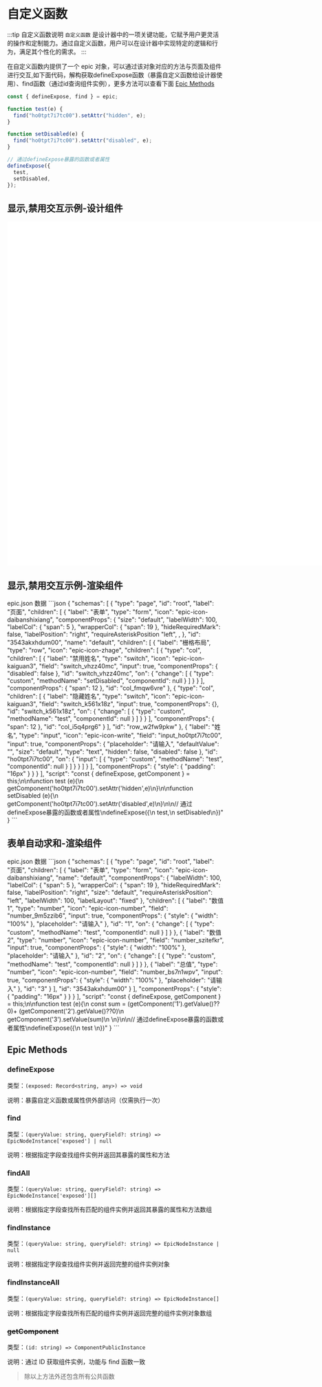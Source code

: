 # 自定义函数

:::tip 自定义函数说明
`自定义函数` 是设计器中的一项关键功能，它赋予用户更灵活的操作和定制能力。通过自定义函数，用户可以在设计器中实现特定的逻辑和行为，满足其个性化的需求。
:::

在自定义函数内提供了一个 epic 对象，可以通过该对象对应的方法与页面及组件进行交互,如下面代码，解构获取defineExpose函数（暴露自定义函数给设计器使用）、find函数（通过id查询组件实例），更多方法可以查看下面 [Epic Methods](#epic-methods)

```js
const { defineExpose, find } = epic;

function test(e) {
  find("ho0tpt7i7tc00").setAttr("hidden", e);
}

function setDisabled(e) {
  find("ho0tpt7i7tc00").setAttr("disabled", e);
}

// 通过defineExpose暴露的函数或者属性
defineExpose({
  test,
  setDisabled,
});
```

## 显示,禁用交互示例-设计组件

<div class="epic-designer-container">
	<EDesigner ref="edRef"  @save="handleSubmit"  />
</div>

## 显示,禁用交互示例-渲染组件

<EBuilder :pageSchema="pageSchema" />
epic.json 数据
```json
{
  "schemas": [
    {
      "type": "page",
      "id": "root",
      "label": "页面",
      "children": [
        {
          "label": "表单",
          "type": "form",
          "icon": "epic-icon-daibanshixiang",
          "componentProps": {
            "size": "default",
            "labelWidth": 100,
            "labelCol": {
              "span": 5
            },
            "wrapperCol": {
              "span": 19
            },
            "hideRequiredMark": false,
            "labelPosition": "right",
            "requireAsteriskPosition "left",
            ,
          },
          "id": "3543akxhdum00",
          "name": "default",
          "children": [
            {
              "label": "栅格布局",
              "type": "row",
              "icon": "epic-icon-zhage",
              "children": [
                {
                  "type": "col",
                  "children": [
                    {
                      "label": "禁用姓名",
                      "type": "switch",
                      "icon": "epic-icon-kaiguan3",
                      "field": "switch_vhzz40mc",
                      "input": true,
                      "componentProps": {
                        "disabled": false
                      },
                      "id": "switch_vhzz40mc",
                      "on": {
                        "change": [
                          {
                            "type": "custom",
                            "methodName": "setDisabled",
                            "componentId": null
                          }
                        ]
                      }
                    }
                  ],
                  "componentProps": {
                    "span": 12
                  },
                  "id": "col_fmqw6vre"
                },
                {
                  "type": "col",
                  "children": [
                    {
                      "label": "隐藏姓名",
                      "type": "switch",
                      "icon": "epic-icon-kaiguan3",
                      "field": "switch_k561x18z",
                      "input": true,
                      "componentProps": {},
                      "id": "switch_k561x18z",
                      "on": {
                        "change": [
                          {
                            "type": "custom",
                            "methodName": "test",
                            "componentId": null
                          }
                        ]
                      }
                    }
                  ],
                  "componentProps": {
                    "span": 12
                  },
                  "id": "col_i5q4prg6"
                }
              ],
              "id": "row_w2fw9pkw"
            },
            {
              "label": "姓名",
              "type": "input",
              "icon": "epic-icon-write",
              "field": "input_ho0tpt7i7tc00",
              "input": true,
              "componentProps": {
                "placeholder": "请输入",
                "defaultValue": "",
                "size": "default",
                "type": "text",
                "hidden": false,
                "disabled": false
              },
              "id": "ho0tpt7i7tc00",
              "on": {
                "input": [
                  {
                    "type": "custom",
                    "methodName": "test",
                    "componentId": null
                  }
                ]
              }
            }
          ]
        }
      ],
      "componentProps": {
        "style": {
          "padding": "16px"
        }
      }
    }
  ],
  "script": "const { defineExpose, getComponent } = this;\n\nfunction test (e){\n    getComponent('ho0tpt7i7tc00').setAttr('hidden',e)\n}\n\nfunction setDisabled (e){\n    getComponent('ho0tpt7i7tc00').setAttr('disabled',e)\n}\n\n// 通过defineExpose暴露的函数或者属性\ndefineExpose({\n test,\n setDisabled\n})"
}
```

## 表单自动求和-渲染组件

<EBuilder :pageSchema="pageSchema2" />
epic.json 数据
```json
{
  "schemas": [
    {
      "type": "page",
      "id": "root",
      "label": "页面",
      "children": [
        {
          "label": "表单",
          "type": "form",
          "icon": "epic-icon-daibanshixiang",
          "name": "default",
          "componentProps": {
            "labelWidth": 100,
            "labelCol": {
              "span": 5
            },
            "wrapperCol": {
              "span": 19
            },
            "hideRequiredMark": false,
            "labelPosition": "right",
            "size": "default",
            "requireAsteriskPosition": "left",
            "labelWidth": 100,
            "labelLayout": "fixed"
          },
          "children": [
            {
              "label": "数值1",
              "type": "number",
              "icon": "epic-icon-number",
              "field": "number_9m5zzib6",
              "input": true,
              "componentProps": {
                "style": {
                  "width": "100%"
                },
                "placeholder": "请输入"
              },
              "id": "1",
              "on": {
                "change": [
                  {
                    "type": "custom",
                    "methodName": "test",
                    "componentId": null
                  }
                ]
              }
            },
            {
              "label": "数值2",
              "type": "number",
              "icon": "epic-icon-number",
              "field": "number_szitefkr",
              "input": true,
              "componentProps": {
                "style": {
                  "width": "100%"
                },
                "placeholder": "请输入"
              },
              "id": "2",
              "on": {
                "change": [
                  {
                    "type": "custom",
                    "methodName": "test",
                    "componentId": null
                  }
                ]
              }
            },
            {
              "label": "总值",
              "type": "number",
              "icon": "epic-icon-number",
              "field": "number_bs7n1wpv",
              "input": true,
              "componentProps": {
                "style": {
                  "width": "100%"
                },
                "placeholder": "请输入"
              },
              "id": "3"
            }
          ],
          "id": "3543akxhdum00"
        }
      ],
      "componentProps": {
        "style": {
          "padding": "16px"
        }
      }
    }
  ],
  "script": "const { defineExpose, getComponent } = this;\n\nfunction test (e){\n    const sum = (getComponent('1').getValue()??0)+ (getComponent('2').getValue()??0)\n    getComponent('3').setValue(sum)\n    \n}\n\n// 通过defineExpose暴露的函数或者属性\ndefineExpose({\n test \n})"
}
```
<ConfigProvider :theme="{ algorithm: isDark ? theme.darkAlgorithm : theme.defaultAlgorithm }">
</ConfigProvider>

<script setup>
import "epic-designer/dist/style.css";
import { EDesigner,EBuilder,pluginManager } from "epic-designer";
import { ref, onMounted } from 'vue';
import { setupAntd } from "epic-designer/dist/ui/antd";
import { ConfigProvider, theme } from 'ant-design-vue'
import { useTheme } from '@epic-designer/hooks'
const { isDark } = useTheme()
setupAntd(pluginManager);

const edRef = ref(null)
const pageSchema = {
  "schemas": [
    {
      "type": "page",
      "id": "root",
      "label": "页面",
      "children": [
        {
          "label": "表单",
          "type": "form",
          "icon": "epic-icon-daibanshixiang",
          "componentProps": {
            "size": "default",
            "labelWidth": 100,
            "labelCol": {
              "span": 5
            },
            "wrapperCol": {
              "span": 19
            },
            "hideRequiredMark": false,
            "labelPosition": "right",
            "requireAsteriskPosition": "left",
            "labelWidth": 100,
            "labelLayout": "fixed"
          },
          "id": "3543akxhdum00",
          "name": "default",
          "children": [
            {
              "label": "栅格布局",
              "type": "row",
              "icon": "epic-icon-zhage",
              "children": [
                {
                  "type": "col",
                  "children": [
                    {
                      "label": "禁用姓名",
                      "type": "switch",
                      "icon": "epic-icon-kaiguan3",
                      "field": "switch_vhzz40mc",
                      "input": true,
                      "componentProps": {
                        "disabled": false
                      },
                      "id": "switch_vhzz40mc",
                      "on": {
                        "change": [
                          {
                            "type": "custom",
                            "methodName": "setDisabled",
                            "componentId": null
                          }
                        ]
                      }
                    }
                  ],
                  "componentProps": {
                    "span": 12
                  },
                  "id": "col_fmqw6vre"
                },
                {
                  "type": "col",
                  "children": [
                    {
                      "label": "隐藏姓名",
                      "type": "switch",
                      "icon": "epic-icon-kaiguan3",
                      "field": "switch_k561x18z",
                      "input": true,
                      "componentProps": {},
                      "id": "switch_k561x18z",
                      "on": {
                        "change": [
                          {
                            "type": "custom",
                            "methodName": "test",
                            "componentId": null
                          }
                        ]
                      }
                    }
                  ],
                  "componentProps": {
                    "span": 12
                  },
                  "id": "col_i5q4prg6"
                }
              ],
              "id": "row_w2fw9pkw"
            },
            {
              "label": "姓名",
              "type": "input",
              "icon": "epic-icon-write",
              "field": "input_ho0tpt7i7tc00",
              "input": true,
              "componentProps": {
                "placeholder": "请输入",
                "defaultValue": "",
                "size": "default",
                "type": "text",
                "hidden": false,
                "disabled": false
              },
              "id": "ho0tpt7i7tc00",
              "on": {
                "input": [
                  {
                    "type": "custom",
                    "methodName": "test",
                    "componentId": null
                  }
                ]
              }
            }
          ]
        }
      ],
      "componentProps": {
        "style": {
          "padding": "16px"
        }
      }
    }
  ],
  "script": "const { defineExpose, getComponent } = this;\n\nfunction test (e){\n    getComponent('ho0tpt7i7tc00').setAttr('hidden',e)\n}\n\nfunction setDisabled (e){\n    getComponent('ho0tpt7i7tc00').setAttr('disabled',e)\n}\n\n// 通过defineExpose暴露的函数或者属性\ndefineExpose({\n test,\n setDisabled\n})"
}

const pageSchema2 = {
  "schemas": [
    {
      "type": "page",
      "id": "root",
      "label": "页面",
      "children": [
        {
          "label": "表单",
          "type": "form",
          "icon": "epic-icon-daibanshixiang",
          "name": "default",
          "componentProps": {
            "labelWidth": 100,
            "labelCol": {
              "span": 5
            },
            "wrapperCol": {
              "span": 19
            },
            "hideRequiredMark": false,
            "labelPosition": "right",
            "size": "default",
            "requireAsteriskPosition": "left"
          },
          "children": [
            {
              "label": "数值1",
              "type": "number",
              "icon": "epic-icon-number",
              "field": "number_9m5zzib6",
              "input": true,
              "componentProps": {
                "style": {
                  "width": "100%"
                },
                "placeholder": "请输入"
              },
              "id": "1",
              "on": {
                "change": [
                  {
                    "type": "custom",
                    "methodName": "test",
                    "componentId": null
                  }
                ]
              }
            },
            {
              "label": "数值2",
              "type": "number",
              "icon": "epic-icon-number",
              "field": "number_szitefkr",
              "input": true,
              "componentProps": {
                "style": {
                  "width": "100%"
                },
                "placeholder": "请输入"
              },
              "id": "2",
              "on": {
                "change": [
                  {
                    "type": "custom",
                    "methodName": "test",
                    "componentId": null
                  }
                ]
              }
            },
            {
              "label": "总值",
              "type": "number",
              "icon": "epic-icon-number",
              "field": "number_bs7n1wpv",
              "input": true,
              "componentProps": {
                "style": {
                  "width": "100%"
                },
                "placeholder": "请输入"
              },
              "id": "3"
            }
          ],
          "id": "3543akxhdum00"
        }
      ],
      "componentProps": {
        "style": {
          "padding": "16px"
        }
      }
    }
  ],
  "script": "const { defineExpose, getComponent } = this;\n\nfunction test (e){\n    const sum = (getComponent('1').getValue()??0)+ (getComponent('2').getValue()??0)\n    getComponent('3').setValue(sum)\n    \n}\n\n// 通过defineExpose暴露的函数或者属性\ndefineExpose({\n test \n})"
}
onMounted(()=>{
  edRef.value.setData(pageSchema)
})

function handleSubmit (e) {
  console.log(e)
}
</script>

<style>
.epic-designer-container{
width:1200px;
height:800px;
border: 1px solid var(--epic-border-color);
position: relative;
z-index: 20;
background: white;
}
</style>

## Epic Methods
### defineExpose

类型：`(exposed: Record<string, any>) => void`

说明：暴露自定义函数或属性供外部访问（仅需执行一次）

### find

类型：`(queryValue: string, queryField?: string) => EpicNodeInstance['exposed'] | null`

说明：根据指定字段查找组件实例并返回其暴露的属性和方法

### findAll

类型：`(queryValue: string, queryField?: string) => EpicNodeInstance['exposed'][]`

说明：根据指定字段查找所有匹配的组件实例并返回其暴露的属性和方法数组

### findInstance

类型：`(queryValue: string, queryField?: string) => EpicNodeInstance | null`

说明：根据指定字段查找组件实例并返回完整的组件实例对象

### findInstanceAll

类型：`(queryValue: string, queryField?: string) => EpicNodeInstance[]`

说明：根据指定字段查找所有匹配的组件实例并返回完整的组件实例对象数组


 ### ~~getComponent~~

类型：`(id: string) => ComponentPublicInstance`

说明：通过 ID 获取组件实例，功能与 find 函数一致

> 除以上方法外还包含所有公共函数
